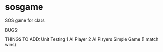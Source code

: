 # sosgame
SOS game for class

BUGS:

THINGS TO ADD:
Unit Testing
1 AI Player 
2 AI Players
Simple Game (1 match wins)
